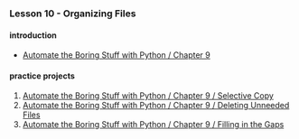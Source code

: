 ### Lesson 10 - Organizing Files
#### introduction
- [Automate the Boring Stuff with Python / Chapter 9](https://automatetheboringstuff.com/chapter9/)
#### practice projects
1. [Automate the Boring Stuff with Python / Chapter 9 / Selective Copy](https://automatetheboringstuff.com/chapter9/)
1. [Automate the Boring Stuff with Python / Chapter 9 / Deleting Unneeded Files](https://automatetheboringstuff.com/chapter9/)
1. [Automate the Boring Stuff with Python / Chapter 9 / Filling in the Gaps](https://automatetheboringstuff.com/chapter9/)
